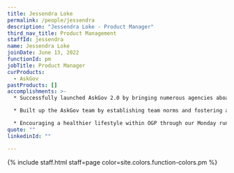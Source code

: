 ```yaml
---
title: Jessendra Loke
permalink: /people/jessendra
description: "Jessendra Loke - Product Manager"
third_nav_title: Product Management
staffId: jessendra
name: Jessendra Loke
joinDate: June 13, 2022
functionId: pm
jobTitle: Product Manager
curProducts:
  - AskGov
pastProducts: []
accomplishments: >-
  * Successfully launched AskGov 2.0 by bringing numerous agencies aboard

  * Built up the AskGov team by establishing team norms and fostering a vibrant team culture

  * Encouraging a healthier lifestyle within OGP through our Monday runs
quote: ""
linkedinId: ""

---
```


{% include staff.html staff=page color=site.colors.function-colors.pm %}
